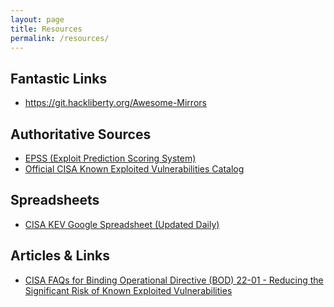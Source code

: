 ```yaml
---
layout: page
title: Resources
permalink: /resources/
---
```

## Fantastic Links
- https://git.hackliberty.org/Awesome-Mirrors
  
## Authoritative Sources

- [EPSS (Exploit Prediction Scoring System)](https://www.first.org/epss/data_stats)
- [Official CISA Known Exploited Vulnerabilities Catalog](https://www.cisa.gov/resources-tools/resources/kev-catalog)

## Spreadsheets

- [CISA KEV Google Spreadsheet (Updated Daily)][CISA_GSHEET]


## Articles & Links

- [CISA FAQs for Binding Operational Directive (BOD) 22-01 - Reducing the Significant Risk of Known Exploited Vulnerabilities](https://www.cisa.gov/news-events/directives/bod-22-01-reducing-significant-risk-known-exploited-vulnerabilities)



[CISA_GSHEET]: https://docs.google.com/spreadsheets/d/1Wk--S5xrii8-7QJsapKlqMfWYk7xPOzfnLDQc1msR4o/edit?usp=sharing
